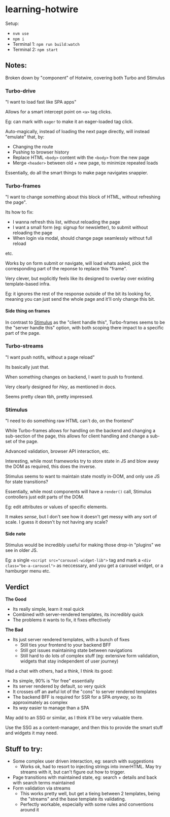 # learning-hotwire

Setup:

* `nvm use`
* `npm i`
* Terminal 1: `npm run build:watch`
* Terminal 2: `npm start`

## Notes:

Broken down by "component" of Hotwire, covering both Turbo and Stimulus

### Turbo-drive

"I want to load fast like SPA apps"

Allows for a smart intercept point on `<a>` tag clicks.

Eg: can mark with `eager` to make it an eager-loaded tag click.

Auto-magically, instead of loading the next page directly, will instead "emulate" that, by:

* Changing the route
* Pushing to browser history
* Replace HTML `<body>` content with the `<body>` from the new page
* Merge `<header>` between old + new page, to minimize repeated loads

Essentially, do all the smart things to make page navigates snappier.

### Turbo-frames

"I want to change something about this block of HTML, without refreshing the page".

Its how to fix:

* I wanna refresh this list, without reloading the page
* I want a small form (eg: signup for newsletter), to submit without reloading the page
* When login via modal, should change page seamlessly without full reload

etc.

Works by on form submit or navigate, will load whats asked, pick the corresponding part of the reponse to replace this "frame".

Very clever, but explicitly feels like its designed to overlay over existing template-based infra.

Eg: it ignores the rest of the response outside of the bit its looking for, meaning you can just send the whole page and it'll only change this bit.

#### Side thing on frames

In contrast to [Stimulus](#Stimulus) as the "client handle this", Turbo-frames seems to be the "server handle this" option, with both scoping there impact to a specific part of the page.

### Turbo-streams

"I want push notifs, without a page reload"

Its basically just that.

When something changes on backend, I want to push to frontend.

Very clearly designed for _Hey_, as mentioned in docs.

Seems pretty clean tbh, pretty impressed. 

### Stimulus

"I need to do something raw HTML can't do, on the frontend"

While Turbo-frames allows for handling on the backend and changing a sub-section of the page, this allows for client handling and change a sub-set of the page.

Advanced validation, browser API interaction, etc.


Interesting, while most frameworks try to store state in JS and blow away the DOM as required, this does the inverse.

Stimulus seems to want to maintain state mostly in-DOM, and only use JS for state transitions?

Essentially, while most components will have a `render()` call, Stimulus controllers just edit parts of the DOM.

Eg: edit attributes or values of specific elements.

It makes _sense_, but I don't see how it doesn't get messy with any sort of scale. I guess it doesn't by not having any scale?


#### Side note

Stimulus would be incredibly useful for making those drop-in "plugins" we see in older JS.

Eg: a single `<script src="carousel-widget-lib">` tag and mark a `<div class="be-a-carousel">` as neccessary, and you get a carousel widget, or a hamburger menu etc.

## Verdict

**The Good**

* Its really simple, learn it real quick
* Combined with server-rendered templates, its incredibly quick
* The problems it wants to fix, it fixes effectively

**The Bad**

* Its just server rendered templates, with a bunch of fixes
    * Still ties your frontend to your backend BFF
    * Still got issues maintaining state between navigations
    * Still hard to do lots of complex stuff (eg: extensive form validation, widgets that stay independent of user journey)

Had a chat with others, had a think, I think its good:

* Its simple, 90% is "for free" essentially
* Its server rendered by default, so very quick
* It crosses off an awful lot of the "cons" to server rendered templates
* The backend BFF is required for SSR for a SPA _anyway_, so its approximately as complex
* Its _way_ easier to manage than a SPA

May add to an SSG or similar, as I think it'll be very valuable there.

Use the SSG as a content-manager, and then this to provide the smart stuff and widgets it may need.

## Stuff to try:

* Some complex user driven interaction, eg: search with suggestions
    * Works ok, had to resort to injecting strings into innerHTML. May try streams with it, but can't figure out how to trigger.
* Page transitions with maintained state, eg: search + details and back with search terms maintained
* Form validation via streams
    * This works pretty well, but get a tieing between 2 templates, being the "streams" and the base template its validating.
    * Perfectly workable, especially with some rules and conventions around it
